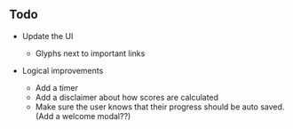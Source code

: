 ## Todo

* Update the UI
    + Glyphs next to important links

* Logical improvements
    - Add a timer
    - Add a disclaimer about how scores are calculated
    - Make sure the user knows that their progress should be auto saved. (Add a welcome modal??)
